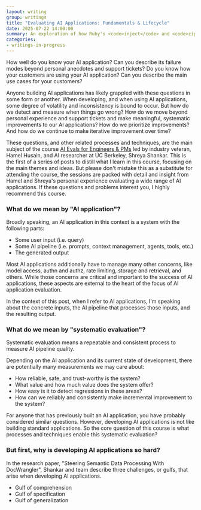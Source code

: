 ```yaml
---
layout: writing
group: writings
title: "Evaluating AI Applications: Fundamentals & Lifecycle"
date: 2025-07-22 14:00:00
summary: An exploration of how Ruby's <code>inject</code> and <code>zip</code> methods can be implemented using nothing but anonymous functions and the Y-combinator. A silly, elegant, mind-bending combinator journey that is slower than you'd like.
categories:
- writings-in-progress
---
```


How well do you know your AI application? Can you describe its failure modes beyond personal anecdotes and support tickets? Do you know how your customers are using your AI application? Can you describe the main use cases for your customers?

Anyone building AI applications has likely grappled with these questions in some form or another. When developing, and when using AI applications, some degree of volatility and inconsistency is bound to occur. But how do we detect and measure when things go wrong? How do we move beyond personal experience and support tickets and make meaningful, systematic improvements to our AI applications? How do we prioritize improvements? And how do we continue to make iterative improvement over time?

These questions, and other related processes and techniques, are the main subject of the course <a href="https://maven.com/parlance-labs/evals">AI Evals for Engineers & PMs</a> led by industry veteran, Hamel Husain, and AI researcher at UC Berkeley, Shreya Shankar. This is the first of a series of posts to distill what I learn in this course, focusing on the main themes and ideas. But please don't mistake this as a substitute for attending the course, the sessions are packed with detail and insight from Hamel and Shreya's personal experience evaluating a wide range of AI applications. If these questions and problems interest you, I highly recommend this course.

### What do we mean by "AI application"?

Broadly speaking, an AI application in this context is a system with the following parts:

* Some user input (i.e. query)
* Some AI pipeline (i.e. prompts, context management, agents, tools, etc.)
* The generated output

Most AI applications additionally have to manage many other concerns, like model access, authn and authz, rate limiting, storage and retrieval, and others. While those concerns are critical and important to the success of AI applications, these aspects are external to the heart of the focus of AI application evaluation.

In the context of this post, when I refer to AI applications, I'm speaking about the concrete inputs, the AI pipeline that processes those inputs, and the resulting output.

### What do we mean by "systematic evaluation"?

Systematic evaluation means a repeatable and consistent process to measure AI pipeline quality.

Depending on the AI application and its current state of development, there are potentially many measurements we may care about:

* How reliable, safe, and trust-worthy is the system?
* What value and how much value does the system offer?
* How easy is it to detect regressions in these areas?
* How can we reliably and consistently make incremental improvement to the system?

For anyone that has previously built an AI application, you have probably considered similar questions. However, developing AI applications is not like building standard applications. So the core question of this course is what processes and techniques enable this systematic evaluation?

### But first, why is developing AI applications so hard?

In the research paper, "Steering Semantic Data Processing With DocWrangler", Shankar and team describe three challenges, or gulfs, that arise when developing AI applications.

* Gulf of comprehension
* Gulf of specification
* Gulf of generalization


